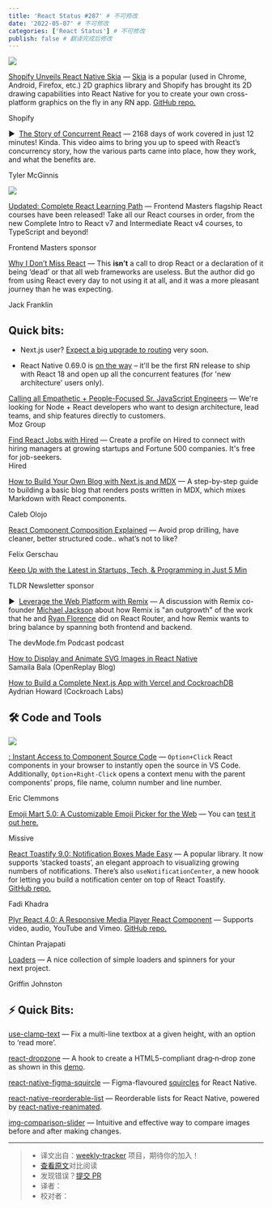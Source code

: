 ```yaml
---
title: 'React Status #287' # 不可修改
date: '2022-05-07' # 不可修改
categories: ['React Status'] # 不可修改
publish: false # 翻译完成后修改
---
```


[![](https://res.cloudinary.com/cpress/image/upload/w_1280,e_sharpen:60/ss1ehjas1hsb0kz48f2j.jpg)](https://react.statuscode.com/link/123062/web)

<!--以上是预览信息，图片一张或限制百字左右，前者优先，全文请使用二级及以下标题-->
<!-- more -->

[Shopify Unveils React Native Skia](https://react.statuscode.com/link/123062/web "shopify.engineering") — [Skia](https://react.statuscode.com/link/123063/web) is a popular (used in Chrome, Android, Firefox, etc.) 2D graphics library and Shopify has brought its 2D drawing capabilities into React Native for you to create your own cross-platform graphics on the fly in any RN app. [GitHub repo.](https://react.statuscode.com/link/123064/web)

Shopify

▶  [The Story of Concurrent React](https://react.statuscode.com/link/123065/web "www.youtube.com") — 2168 days of work covered in just 12 minutes! Kinda. This video aims to bring you up to speed with React’s concurrency story, how the various parts came into place, how they work, and what the benefits are.

Tyler McGinnis

[![](https://copm.s3.amazonaws.com/7f92bf4b.png)](https://react.statuscode.com/link/123066/web)

[Updated: Complete React Learning Path](https://react.statuscode.com/link/123066/web "frontendmasters.com") — Frontend Masters flagship React courses have been released! Take all our React courses in order, from the new Complete Intro to React v7 and Intermediate React v4 courses, to TypeScript and beyond!

Frontend Masters sponsor

[Why I Don’t Miss React](https://react.statuscode.com/link/123067/web "www.jackfranklin.co.uk") — This **isn’t** a call to drop React or a declaration of it being ‘dead’ or that all web frameworks are useless. But the author did go from using React every day to not using it at all, and it was a more pleasant journey than he was expecting.

Jack Franklin

## **Quick bits:**

*   Next.js user? [Expect a big upgrade to routing](https://react.statuscode.com/link/123068/web) very soon.
    
*   React Native 0.69.0 is [on the way](https://react.statuscode.com/link/123069/web) – it'll be the first RN release to ship with React 18 and open up all the concurrent features (for 'new architecture' users only).
    
[Calling all Empathetic + People-Focused Sr. JavaScript Engineers](https://react.statuscode.com/link/123073/web) — We're looking for Node + React developers who want to design architecture, lead teams, and ship features directly to customers.  
Moz Group

[Find React Jobs with Hired](https://react.statuscode.com/link/123074/web) — Create a profile on Hired to connect with hiring managers at growing startups and Fortune 500 companies. It's free for job-seekers.  
Hired

[How to Build Your Own Blog with Next.js and MDX](https://react.statuscode.com/link/123075/web "www.freecodecamp.org") — A step-by-step guide to building a basic blog that renders posts written in MDX, which mixes Markdown with React components.

Caleb Olojo

[React Component Composition Explained](https://react.statuscode.com/link/123076/web "felixgerschau.com") — Avoid prop drilling, have cleaner, better structured code.. what’s not to like?

Felix Gerschau

[Keep Up with the Latest in Startups, Tech, & Programming in Just 5 Min](https://react.statuscode.com/link/123077/web "tldr.tech")

TLDR Newsletter sponsor

▶  [Leverage the Web Platform with Remix](https://react.statuscode.com/link/123078/web "devmode.fm") — A discussion with Remix co-founder [Michael Jackson](https://react.statuscode.com/link/123079/web) about how Remix is "an outgrowth" of the work that he and [Ryan Florence](https://react.statuscode.com/link/123080/web) did on React Router, and how Remix wants to bring balance by spanning both frontend and backend.

The devMode.fm Podcast podcast

[How to Display and Animate SVG Images in React Native](https://react.statuscode.com/link/123081/web)  
Samaila Bala (OpenReplay Blog)

[How to Build a Complete Next.js App with Vercel and CockroachDB](https://react.statuscode.com/link/123082/web)  
Aydrian Howard (Cockroach Labs)

## 🛠 Code and Tools

[![](https://res.cloudinary.com/cpress/image/upload/w_1280,e_sharpen:60/ox8yroe59xliv20iqbdm.jpg)](https://react.statuscode.com/link/123083/web)

[<ClickToComponent />: Instant Access to Component Source Code](https://react.statuscode.com/link/123083/web "github.com") — `Option+Click` React components in your browser to instantly open the source in VS Code. Additionally, `Option+Right-Click` opens a context menu with the parent components’ props, file name, column number and line number.

Eric Clemmons

[Emoji Mart 5.0: A Customizable Emoji Picker for the Web](https://react.statuscode.com/link/123084/web "github.com") — You can [test it out here.](https://react.statuscode.com/link/123085/web)

Missive

[React Toastify 9.0: Notification Boxes Made Easy](https://react.statuscode.com/link/123086/web "github.com") — A popular library. It now supports ‘stacked toasts’, an elegant approach to visualizing growing numbers of notifications. There’s also `useNotificationCenter`, a new hoook for letting you build a notification center on top of React Toastify. [GitHub repo.](https://react.statuscode.com/link/123087/web)

Fadi Khadra

[Plyr React 4.0: A Responsive Media Player React Component](https://react.statuscode.com/link/123088/web "plyr-react.js.org") — Supports video, audio, YouTube and Vimeo. [GitHub repo.](https://react.statuscode.com/link/123089/web)

Chintan Prajapati

[Loaders](https://react.statuscode.com/link/123090/web "uiball.com") — A nice collection of simple loaders and spinners for your next project.

Griffin Johnston

## ⚡️ Quick Bits:

[use-clamp-text](https://react.statuscode.com/link/123091/web) — Fix a multi-line textbox at a given height, with an option to ‘read more’.

[react-dropzone](https://react.statuscode.com/link/123092/web) — A hook to create a HTML5-compliant drag‑n‑drop zone as shown in this [demo](https://react.statuscode.com/link/123093/web).

[react-native-figma-squircle](https://react.statuscode.com/link/123094/web) — Figma-flavoured [squircles](https://react.statuscode.com/link/123095/web) for React Native.

[react-native-reorderable-list](https://react.statuscode.com/link/123096/web) — Reorderable lists for React Native, powered by [react-native-reanimated](https://react.statuscode.com/link/123096/web).

[img-comparison-slider](https://react.statuscode.com/link/123097/web) — Intuitive and effective way to compare images before and after making changes.

---
> * 译文出自：[weekly-tracker](https://github.com/FEDarling/weekly-tracker) 项目，期待你的加入！
> * [查看原文](https://react.statuscode.com/issues/287)对比阅读
> * 发现错误？[提交 PR](https://github.com/FEDarling/weekly-tracker/blob/main/weeklys/react_status/287)
> * 译者：
> * 校对者：

